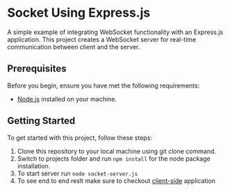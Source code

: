 # Socket Using Express.js

A simple example of integrating WebSocket functionality with an Express.js application. 
This project creates a WebSocket server for real-time communication between client and the server.

## Prerequisites

Before you begin, ensure you have met the following requirements:

- [Node.js](https://nodejs.org/) installed on your machine.

## Getting Started

To get started with this project, follow these steps:

1. Clone this repository to your local machine using git clone command.
2. Switch to projects folder and run `npm install` for the node package installation.
3. To start server run `node socket-server.js`
4. To see end to end reslt make sure to checkout [client-side](https://github.com/iritikraj/client-application) application
